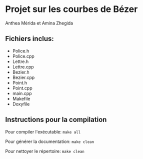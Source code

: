 # Projet sur les courbes de Bézer

Anthea Mérida et Amina Zhegida

## Fichiers inclus:
- Police.h
- Police.cpp
- Lettre.h
- Lettre.cpp
- Bezier.h
- Bezier.cpp
- Point.h
- Point.cpp
- main.cpp
- Makefile
- Doxyfile

## Instructions pour la compilation

Pour compiler l'exécutable: `make all`

Pour générer la documentation: `make clean`

Pour nettoyer le répertoire: `make clean`
